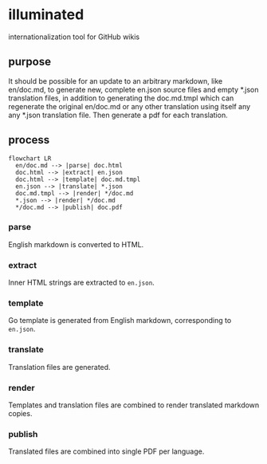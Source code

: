 # illuminated
internationalization tool for GitHub wikis

## purpose

It should be possible for an update to an arbitrary markdown, like en/doc.md, to generate new, complete en.json source files and empty *.json translation files, in addition to generating the doc.md.tmpl which can regenerate the original en/doc.md or any other translation using itself any any *.json translation file. Then generate a pdf for each translation.

## process

```mermaid
flowchart LR
  en/doc.md --> |parse| doc.html 
  doc.html --> |extract| en.json
  doc.html --> |template| doc.md.tmpl 
  en.json --> |translate| *.json
  doc.md.tmpl --> |render| */doc.md
  *.json --> |render| */doc.md
  */doc.md --> |publish| doc.pdf
```

### parse
English markdown is converted to HTML.

### extract
Inner HTML strings are extracted to `en.json`.

### template
Go template is generated from English markdown, corresponding to `en.json`.

### translate
Translation files are generated.

### render
Templates and translation files are combined to render translated markdown copies.

### publish
Translated files are combined into single PDF per language.

